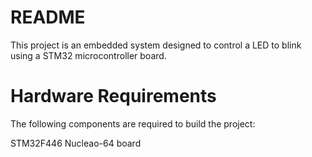 # README
This project is an embedded system designed to control a LED to blink using a STM32 microcontroller board.



# Hardware Requirements
The following components are required to build the project:

STM32F446 Nucleao-64 board